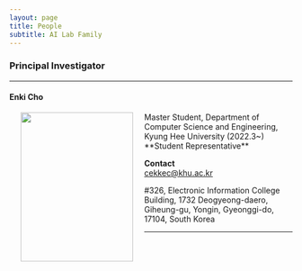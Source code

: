 ```yaml
---
layout: page
title: People 
subtitle: AI Lab Family
---
```


### Principal Investigator
<hr>

#### Enki Cho
  
<img src="https://raw.githubusercontent.com/ailabkhu/ailabkhu.github.io/master/img/EnkiCho.png" width="200" height="265" align="left" hspace="20" />
Master Student, Department of Computer Science and Engineering, Kyung Hee University (2022.3~)        
**Student Representative**

**Contact**  
cekkec@khu.ac.kr                       

#326, Electronic Information College Building, 1732 Deogyeong-daero, Giheung-gu, Yongin, Gyeonggi-do, 17104, South Korea  
 
<hr>
